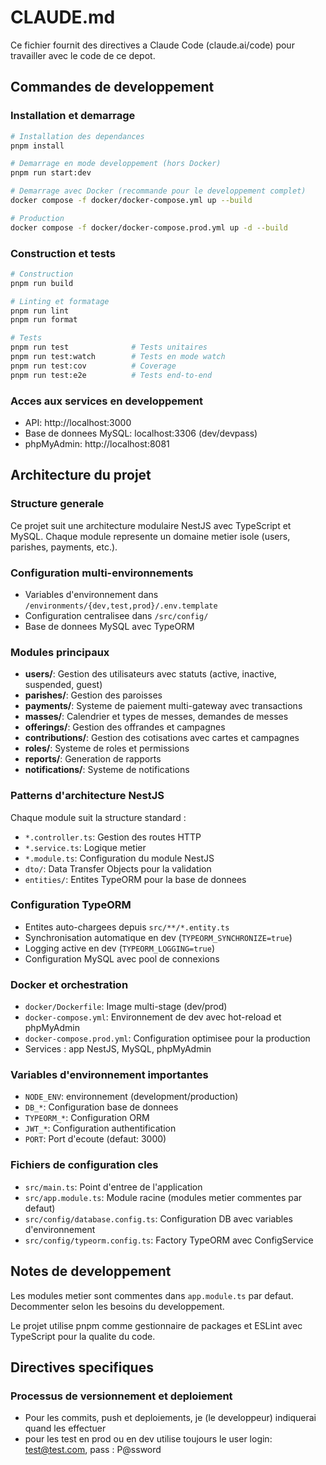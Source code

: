 # CLAUDE.md

Ce fichier fournit des directives a Claude Code (claude.ai/code) pour travailler avec le code de ce depot.

## Commandes de developpement

### Installation et demarrage
```bash
# Installation des dependances
pnpm install

# Demarrage en mode developpement (hors Docker)
pnpm run start:dev

# Demarrage avec Docker (recommande pour le developpement complet)
docker compose -f docker/docker-compose.yml up --build

# Production
docker compose -f docker/docker-compose.prod.yml up -d --build
```

### Construction et tests
```bash
# Construction
pnpm run build

# Linting et formatage
pnpm run lint
pnpm run format

# Tests
pnpm run test              # Tests unitaires
pnpm run test:watch        # Tests en mode watch
pnpm run test:cov          # Coverage
pnpm run test:e2e          # Tests end-to-end
```

### Acces aux services en developpement
- API: http://localhost:3000
- Base de donnees MySQL: localhost:3306 (dev/devpass)
- phpMyAdmin: http://localhost:8081

## Architecture du projet

### Structure generale
Ce projet suit une architecture modulaire NestJS avec TypeScript et MySQL. Chaque module represente un domaine metier isole (users, parishes, payments, etc.).

### Configuration multi-environnements
- Variables d'environnement dans `/environments/{dev,test,prod}/.env.template`
- Configuration centralisee dans `/src/config/`
- Base de donnees MySQL avec TypeORM

### Modules principaux
- **users/**: Gestion des utilisateurs avec statuts (active, inactive, suspended, guest)
- **parishes/**: Gestion des paroisses
- **payments/**: Systeme de paiement multi-gateway avec transactions
- **masses/**: Calendrier et types de messes, demandes de messes
- **offerings/**: Gestion des offrandes et campagnes
- **contributions/**: Gestion des cotisations avec cartes et campagnes
- **roles/**: Systeme de roles et permissions
- **reports/**: Generation de rapports
- **notifications/**: Systeme de notifications

### Patterns d'architecture NestJS
Chaque module suit la structure standard :
- `*.controller.ts`: Gestion des routes HTTP
- `*.service.ts`: Logique metier
- `*.module.ts`: Configuration du module NestJS
- `dto/`: Data Transfer Objects pour la validation
- `entities/`: Entites TypeORM pour la base de donnees

### Configuration TypeORM
- Entites auto-chargees depuis `src/**/*.entity.ts`
- Synchronisation automatique en dev (`TYPEORM_SYNCHRONIZE=true`)
- Logging active en dev (`TYPEORM_LOGGING=true`)
- Configuration MySQL avec pool de connexions

### Docker et orchestration
- `docker/Dockerfile`: Image multi-stage (dev/prod)
- `docker-compose.yml`: Environnement de dev avec hot-reload et phpMyAdmin
- `docker-compose.prod.yml`: Configuration optimisee pour la production
- Services : app NestJS, MySQL, phpMyAdmin

### Variables d'environnement importantes
- `NODE_ENV`: environnement (development/production)
- `DB_*`: Configuration base de donnees
- `TYPEORM_*`: Configuration ORM
- `JWT_*`: Configuration authentification
- `PORT`: Port d'ecoute (defaut: 3000)

### Fichiers de configuration cles
- `src/main.ts`: Point d'entree de l'application
- `src/app.module.ts`: Module racine (modules metier commentes par defaut)
- `src/config/database.config.ts`: Configuration DB avec variables d'environnement
- `src/config/typeorm.config.ts`: Factory TypeORM avec ConfigService

## Notes de developpement

Les modules metier sont commentes dans `app.module.ts` par defaut. Decommenter selon les besoins du developpement.

Le projet utilise pnpm comme gestionnaire de packages et ESLint avec TypeScript pour la qualite du code.

## Directives specifiques

### Processus de versionnement et deploiement
- Pour les commits, push et deploiements, je (le developpeur) indiquerai quand les effectuer
- pour les test en prod ou en dev utilise toujours le user login: test@test.com, pass : P@ssword
